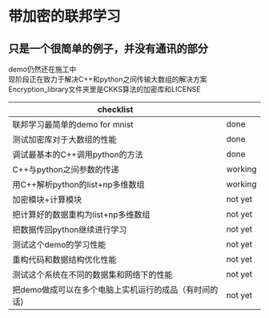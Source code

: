 带加密的联邦学习
===========
只是一个很简单的例子，并没有通讯的部分
---------------
demo仍然还在施工中<br>
现阶段正在致力于解决C++和python之间传输大数组的解决方案<br>
Encryption_library文件夹里是CKKS算法的加密库和LICENSE<br>


|checklist|       | 
|---|---
|联邦学习最简单的demo for mnist|  done  | 
|测试加密库对于大数组的性能| done   | 
|调试最基本的C++调用python的方法|done   |    
|C++与python之间参数的传递| working    |
|用C++解析python的list+np多维数组| working   |
|加密模块+计算模块| not yet      |
|把计算好的数据重构为list+np多维数组| not yet     |
|把数据传回python继续进行学习|not yet      | 
|测试这个demo的学习性能| not yet    |
|重构代码和数据结构优化性能|not yet    |
|测试这个系统在不同的数据集和网络下的性能|not yet      |
|把demo做成可以在多个电脑上实机运行的成品（有时间的话)|not yet |
